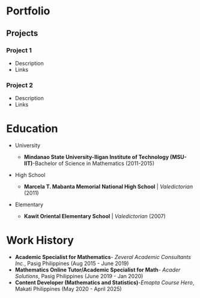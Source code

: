 # Portfolio

## Projects
### Project 1
  - Description
  - Links


### Project 2
  - Description
  - Links

# Education
- University
  * **Mindanao State University-Iligan Institute of Technology (MSU-IIT)**-Bachelor of Science in Mathematics (2011-2015)
    
- High School
  * **Marcela T. Mabanta Memorial**
    **National High School** | _Valedictorian_ (2011)
- Elementary
  * **Kawit Oriental Elementary School**  | _Valedictorian_ (2007)

# Work History
- **Academic Specialist for Mathematics**- _Zeveral Academic Consultants Inc._, Pasig Philippines (Aug 2015 - June 2019)
- **Mathematics Online Tutor/Academic Specialist for Math**- _Acader Solutions_, Pasig Philippines (June 2019 - Jan 2020)
- **Content Developer (Mathematics and Statistics)**-_Emapta Course Hero_, Makati Philippines (May 2020 - April 2025)
  
